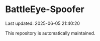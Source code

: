 # BattleEye-Spoofer

Last updated: 2025-06-05 21:40:20

This repository is automatically maintained.
